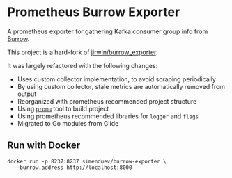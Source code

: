 # Prometheus Burrow Exporter

A prometheus exporter for gathering Kafka consumer group info from [Burrow](https://github.com/linkedin/Burrow).

This project is a hard-fork of [jirwin/burrow_exporter](https://github.com/jirwin/burrow_exporter).

It was largely refactored with the following changes:

- Uses custom collector implementation, to avoid scraping periodically
- By using custom collector, stale metrics are automatically removed from output
- Reorganized with prometheus recommended project structure
- Using [`promu`](https://github.com/prometheus/promu) tool to build project
- Using prometheus recommended libraries for `logger` and `flags`
- Migrated to Go modules from Glide

## Run with Docker

```shell
docker run -p 8237:8237 simenduev/burrow-exporter \
  --burrow.address http://localhost:8000
```
